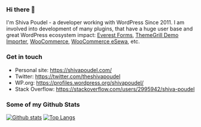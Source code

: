 ### Hi there 👋

I'm Shiva Poudel - a developer working with WordPress Since 2011. I am involved into development of many plugins, that have a huge user base and great WordPress ecosystem impact: [Everest Forms](https://wpeverest.com/wordpress-plugins/everest-forms), [ThemeGrill Demo Importer](https://wordpress.org/plugins/themegrill-demo-importer), [WooCommerce](https://woocommerce.com), [WooCommerce eSewa](https://wordpress.org/plugins/woocommerce-esewa), etc.

### Get in touch
- Personal site: https://shivapoudel.com/
- Twitter: https://twitter.com/theshivapoudel
- WP.org: https://profiles.wordpress.org/shivapoudel/
- Stack Overflow: https://stackoverflow.com/users/2995942/shiva-poudel

### Some of my Github Stats
[![Github stats](https://github-readme-stats.vercel.app/api?username=shivapoudel&show_icons=true&include_all_commits=true&hide=stars&line_height=24)](https://github.com/anuraghazra/github-readme-stats)
[![Top Langs](https://github-readme-stats.vercel.app/api/top-langs/?username=shivapoudel&layout=compact&card_width=300)](https://github.com/anuraghazra/github-readme-stats)
